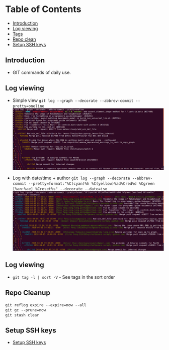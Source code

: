 # Table of Contents
- [Introduction](#intro)
- [Log viewing](#log_viewing)
- [Tags](#tags)
- [Repo clean](#repo_cleanup)
- [Setup SSH keys](#ssh_keys)

<a name="intro"></a>
## Introduction
- GIT commands of daily use.

<a name="log_viewing"></a>
## Log viewing
- Simple view
`git log --graph --decorate --abbrev-commit --pretty=oneline`
![git_simple_log](resources/git_simple_log.png)

- Log with date/time + author
`git log --graph --decorate --abbrev-commit --pretty=format:"%C(cyan)%h %C(yellow)%ad%Cred%d %Cgreen [%an:%ae] %Creset%s" --decorate --date=iso`
![git_date_log](resources/git_date_log.png)

<a name="tags"></a>
## Log viewing
- `git tag -l | sort -V` - See tags in the sort order

<a name="repo_cleanup"></a>
## Repo Cleanup
```
git reflog expire --expire=now --all
git gc --prune=now
git stash clear
```

<a name="ssh_keys"></a>
## Setup SSH keys
- [Setup SSH keys](https://help.github.com/articles/connecting-to-github-with-ssh/)
